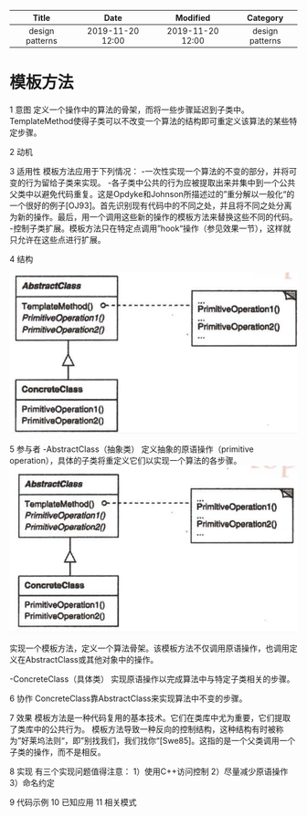 | Title                | Date             | Modified         | Category          |
|:--------------------:|:----------------:|:----------------:|:-----------------:|
| design patterns      | 2019-11-20 12:00 | 2019-11-20 12:00 | design patterns   |

# 模板方法
1 意图
定义一个操作中的算法的骨架，而将一些步骤延迟到子类中。TemplateMethod使得子类可以不改变一个算法的结构即可重定义该算法的某些特定步骤。

2 动机


3 适用性
模板方法应用于下列情况：
-一次性实现一个算法的不变的部分，并将可变的行为留给子类来实现。
-各子类中公共的行为应被提取出来并集中到一个公共父类中以避免代码重复。这是Opdyke和Johnson所描述过的”重分解以一般化“的一个很好的例子[OJ93]。首先识别现有代码中的不同之处，并且将不同之处分离为新的操作。最后，用一个调用这些新的操作的模板方法来替换这些不同的代码。
-控制子类扩展。模板方法只在特定点调用”hook“操作（参见效果一节），这样就只允许在这些点进行扩展。

4 结构

![](./images/template_method.png)


5 参与者
-AbstractClass（抽象类）
定义抽象的原语操作（primitive operation），具体的子类将重定义它们以实现一个算法的各步骤。
![](./images/template_method-02.png)

实现一个模板方法，定义一个算法骨架。该模板方法不仅调用原语操作，也调用定义在AbstractClass或其他对象中的操作。

-ConcreteClass（具体类）
实现原语操作以完成算法中与特定子类相关的步骤。

6 协作
ConcreteClass靠AbstractClass来实现算法中不变的步骤。

7 效果
模板方法是一种代码复用的基本技术。它们在类库中尤为重要，它们提取了类库中的公共行为。
模板方法导致一种反向的控制结构，这种结构有时被称为”好莱坞法则“，即”别找我们，我们找你“[Swe85]。这指的是一个父类调用一个子类的操作，而不是相反。


8 实现
有三个实现问题值得注意：
1）使用C++访问控制
2）尽量减少原语操作
3）命名约定


9 代码示例
10 已知应用
11 相关模式
